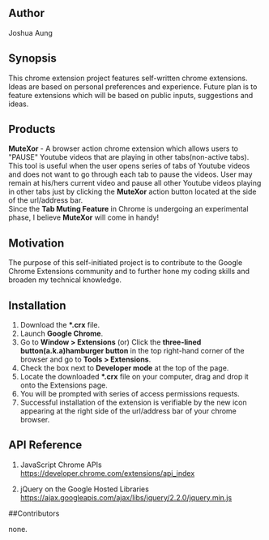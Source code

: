 ## Author

Joshua Aung

## Synopsis

This chrome extension project features self-written chrome extensions. Ideas are based on personal preferences and experience.
Future plan is to feature extensions which will be based on public inputs, suggestions and ideas.

## Products

<b>MuteXor</b> - A browser action chrome extension which allows users to "PAUSE" Youtube videos that are playing in other tabs(non-active tabs). This tool is useful when the user opens series of tabs of Youtube videos and does not want to go through each tab to pause the videos. User may remain at his/hers current video and pause all other Youtube videos playing in other tabs just by clicking the <b>MuteXor</b> action button located at the side of the url/address bar.</br>
Since the <b>Tab Muting Feature</b> in Chrome is undergoing an experimental phase, I believe <b>MuteXor</b> will come in handy!

## Motivation

The purpose of this self-initiated project is to contribute to the Google Chrome Extensions community and to further hone my coding skills and broaden my technical knowledge.

## Installation

1) Download the <b>&#42;.crx</b> file.<br />
2) Launch <b>Google Chrome</b>.<br />
3) Go to <b>Window > Extensions</b> (or) Click the <b>three-lined button(a.k.a)hamburger button</b> in the top right-hand corner of the browser and go to <b>Tools > Extensions</b>.<br />
4) Check the box next to <b>Developer mode</b> at the top of the page.<br />
5) Locate the downloaded <b>&#42;.crx</b> file on your computer, drag and drop it onto the Extensions page.<br />
6) You will be prompted with series of access permissions requests.<br />
7) Successful installation of the extension is verifiable by the new icon appearing at the right side of the url/address bar of your chrome browser.

## API Reference

1) JavaScript Chrome APIs
https://developer.chrome.com/extensions/api_index

2) jQuery on the Google Hosted Libraries
https://ajax.googleapis.com/ajax/libs/jquery/2.2.0/jquery.min.js

##Contributors

none.
